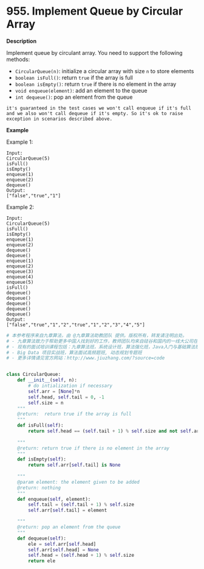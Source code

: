 # 955. Implement Queue by Circular Array

**Description**

Implement queue by circulant array. You need to support the following methods:

- `CircularQueue(n)`: initialize a circular array with size `n` to store elements
- `boolean isFull()`: return `true` if the array is full
- `boolean isEmpty()`: return `true` if there is no element in the array
- `void enqueue(element)`: add an element to the queue
- `int dequeue()`: pop an element from the queue

```
it's guaranteed in the test cases we won't call enqueue if it's full and we also won't call dequeue if it's empty. So it's ok to raise exception in scenarios described above.
```

**Example**

Example 1:

```
Input:
CircularQueue(5)
isFull()
isEmpty()
enqueue(1)
enqueue(2)
dequeue()
Output:
["false","true","1"]
```

Example 2:

```
Input:
CircularQueue(5)
isFull()
isEmpty()
enqueue(1)
enqueue(2)
dequeue()
dequeue()
enqueue(1)
enqueue(2)
enqueue(3)
enqueue(4)
enqueue(5)
isFull()
dequeue()
dequeue()
dequeue()
dequeue()
dequeue()
Output:
["false","true","1","2","true","1","2","3","4","5"]
```


```python
# 本参考程序来自九章算法，由 @九章算法助教团队 提供。版权所有，转发请注明出处。
# - 九章算法致力于帮助更多中国人找到好的工作，教师团队均来自硅谷和国内的一线大公司在职工程师。
# - 现有的面试培训课程包括：九章算法班，系统设计班，算法强化班，Java入门与基础算法班，Android 项目实战班，
# - Big Data 项目实战班，算法面试高频题班, 动态规划专题班
# - 更多详情请见官方网站：http://www.jiuzhang.com/?source=code


class CircularQueue:
    def __init__(self, n):
        # do intialization if necessary
        self.arr = [None]*n
        self.head, self.tail = 0, -1
        self.size = n
    """
    @return:  return true if the array is full
    """
    def isFull(self):
        return self.head == (self.tail + 1) % self.size and not self.arr[self.tail] is None
        
    """
    @return: return true if there is no element in the array
    """
    def isEmpty(self):
        return self.arr[self.tail] is None
        
    """
    @param element: the element given to be added
    @return: nothing
    """
    def enqueue(self, element):
        self.tail = (self.tail + 1) % self.size
        self.arr[self.tail] = element

    """
    @return: pop an element from the queue
    """
    def dequeue(self):
        ele = self.arr[self.head]
        self.arr[self.head] = None
        self.head = (self.head + 1) % self.size
        return ele
```
